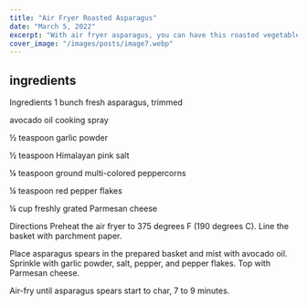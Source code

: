 ```yaml
---
title: "Air Fryer Roasted Asparagus"
date: "March 5, 2022"
excerpt: "With air fryer asparagus, you can have this roasted vegetable on your table in less than 20 minutes. This makes the perfect side dish for a weeknight."
cover_image: "/images/posts/image7.webp"
---
```


## ingredients

Ingredients
1 bunch fresh asparagus, trimmed

avocado oil cooking spray

½ teaspoon garlic powder

½ teaspoon Himalayan pink salt

¼ teaspoon ground multi-colored peppercorns

¼ teaspoon red pepper flakes

¼ cup freshly grated Parmesan cheese

Directions
Preheat the air fryer to 375 degrees F (190 degrees C). Line the basket with parchment paper.

Place asparagus spears in the prepared basket and mist with avocado oil. Sprinkle with garlic powder, salt, pepper, and pepper flakes. Top with Parmesan cheese.

Air-fry until asparagus spears start to char, 7 to 9 minutes.
